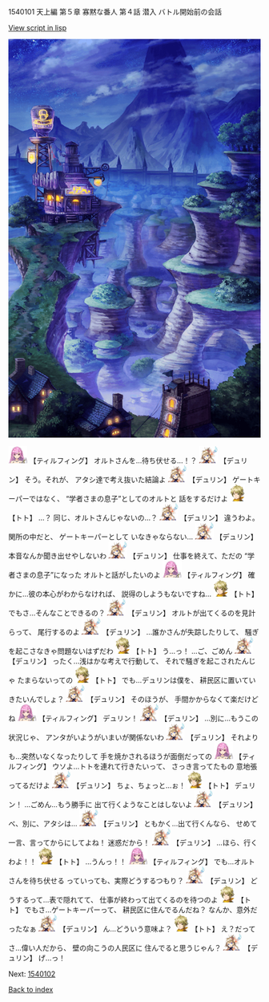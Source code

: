 1540101 天上編 第５章 寡黙な番人 第４話 潜入 バトル開始前の会話

[View script in lisp](../scripts/1540101.txt)

![005_Wilderness_Night.png](../images/backgrounds/005_Wilderness_Night.png)

<img src="../images/units/24.png" alt="24.png" height="34"/>
【ティルフィング】
オルトさんを…待ち伏せる…！？

<img src="../images/units/0.png" alt="0.png" height="34"/>
【デュリン】
そう。それが、
アタシ達で考え抜いた結論よ

<img src="../images/units/0.png" alt="0.png" height="34"/>
【デュリン】
ゲートキーパーではなく、
“学者さまの息子”としてのオルトと
話をするだけよ

<img src="../images/units/4.png" alt="4.png" height="34"/>
【トト】
…？
同じ、オルトさんじゃないの…？

<img src="../images/units/0.png" alt="0.png" height="34"/>
【デュリン】
違うわよ。関所の中だと、
ゲートキーパーとして
いなきゃならない…

<img src="../images/units/0.png" alt="0.png" height="34"/>
【デュリン】
本音なんか聞き出せやしないわ

<img src="../images/units/0.png" alt="0.png" height="34"/>
【デュリン】
仕事を終えて、ただの
“学者さまの息子”になった
オルトと話がしたいのよ

<img src="../images/units/24.png" alt="24.png" height="34"/>
【ティルフィング】
確かに…彼の本心がわからなければ、
説得のしようもないですね…

<img src="../images/units/4.png" alt="4.png" height="34"/>
【トト】
でもさ…そんなことできるの？

<img src="../images/units/0.png" alt="0.png" height="34"/>
【デュリン】
オルトが出てくるのを見計らって、
尾行するのよ

<img src="../images/units/0.png" alt="0.png" height="34"/>
【デュリン】
…誰かさんが失踪したりして、
騒ぎを起こさなきゃ問題ないはずだわ

<img src="../images/units/4.png" alt="4.png" height="34"/>
【トト】
う…っ！
…ご、ごめん

<img src="../images/units/0.png" alt="0.png" height="34"/>
【デュリン】
ったく…浅はかな考えで行動して、
それで騒ぎを起こされたんじゃ
たまらないっての

<img src="../images/units/4.png" alt="4.png" height="34"/>
【トト】
でも…デュリンは僕を、
耕民区に置いていきたいんでしょ？

<img src="../images/units/0.png" alt="0.png" height="34"/>
【デュリン】
そのほうが、
手間かからなくて楽だけどね

<img src="../images/units/24.png" alt="24.png" height="34"/>
【ティルフィング】
デュリン！

<img src="../images/units/0.png" alt="0.png" height="34"/>
【デュリン】
…別に…もうこの状況じゃ、
アンタがいようがいまいが関係ないわ

<img src="../images/units/0.png" alt="0.png" height="34"/>
【デュリン】
それよりも…突然いなくなったりして
手を焼かされるほうが面倒だっての

<img src="../images/units/24.png" alt="24.png" height="34"/>
【ティルフィング】
ウソよ…トトを連れて行きたいって、
さっき言ってたもの
意地張ってるだけよ

<img src="../images/units/0.png" alt="0.png" height="34"/>
【デュリン】
ちょ、ちょっと…ぉ！

<img src="../images/units/4.png" alt="4.png" height="34"/>
【トト】
デュリン！
…ごめん…もう勝手に
出て行くようなことはしないよ

<img src="../images/units/0.png" alt="0.png" height="34"/>
【デュリン】
べ、別に、アタシは…

<img src="../images/units/0.png" alt="0.png" height="34"/>
【デュリン】
ともかく…出て行くんなら、
せめて一言、言ってからにしてよね！
迷惑だから！

<img src="../images/units/0.png" alt="0.png" height="34"/>
【デュリン】
…ほら、行くわよ！！

<img src="../images/units/4.png" alt="4.png" height="34"/>
【トト】
…うんっ！！

<img src="../images/units/24.png" alt="24.png" height="34"/>
【ティルフィング】
でも…オルトさんを待ち伏せる
っていっても、実際どうするつもり？

<img src="../images/units/0.png" alt="0.png" height="34"/>
【デュリン】
どうするって…表で隠れてて、
仕事が終わって出てくるのを待つのよ

<img src="../images/units/4.png" alt="4.png" height="34"/>
【トト】
でもさ…ゲートキーパーって、
耕民区に住んでるんだね？
なんか、意外だったなぁ

<img src="../images/units/0.png" alt="0.png" height="34"/>
【デュリン】
ん…どういう意味よ？

<img src="../images/units/4.png" alt="4.png" height="34"/>
【トト】
え？だってさ…偉い人だから、
壁の向こうの人民区に
住んでると思うじゃん？

<img src="../images/units/0.png" alt="0.png" height="34"/>
【デュリン】
げ…っ！

Next: [1540102](1540102.md)

[Back to index](index.md)
